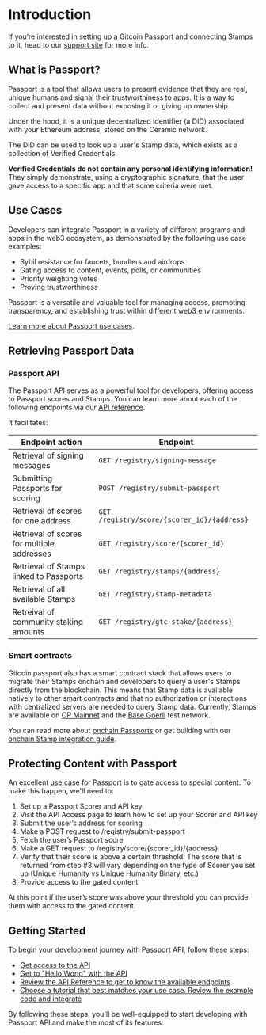 # Introduction

If you’re interested in setting up a Gitcoin Passport and connecting Stamps to it, head to our [support site](https://support.gitcoin.co/gitcoin-knowledge-base/gitcoin-passport/what-is-gitcoin-passport) for more info.

## What is Passport?

Passport is a tool that allows users to present evidence that they are real, unique humans and signal their trustworthiness to apps. It is a way to collect and present data without exposing it or giving up ownership. 

Under the hood, it is a unique decentralized identifier (a DID) associated with your Ethereum address, stored on the Ceramic network. 

The DID can be used to look up a user's Stamp data, which exists as a collection of Verified Credentials.

**Verified Credentials do not contain any personal identifying information!** They simply demonstrate, using a cryptographic signature, that the user gave access to a specific app and that some criteria were met.

## Use Cases

Developers can integrate Passport in a variety of different programs and apps in the web3 ecosystem, as demonstrated by the following use case examples:

- Sybil resistance for faucets, bundlers and airdrops
- Gating access to content, events, polls, or communities
- Priority weighting votes
- Proving trustworthiness

Passport is a versatile and valuable tool for managing access, promoting transparency, and establishing trust within different web3 environments. 

[Learn more about Passport use cases](../overview/use-cases).


## Retrieving Passport Data

### Passport API

The Passport API serves as a powerful tool for developers, offering access to Passport scores and Stamps. You can learn more about each of the following endpoints via our [API reference](api-reference).

It facilitates:

| Endpoint action                            | Endpoint                                    |
| ------------------------------------------ | ------------------------------------------- |
| Retrieval of signing messages              | `GET /registry/signing-message`             |
| Submitting Passports for scoring           | `POST /registry/submit-passport`            |
| Retrieval of scores for one address        | `GET /registry/score/{scorer_id}/{address}` |
| Retrieval of scores for multiple addresses | `GET /registry/score/{scorer_id}`           |
| Retrieval of Stamps linked to Passports    | `GET /registry/stamps/{address}`            |
| Retrieval of all available Stamps          | `GET /registry/stamp-metadata`              |
| Retreival of community staking amounts     | `GET /registry/gtc-stake/{address}`         |

### Smart contracts

Gitcoin passport also has a smart contract stack that allows users to migrate their Stamps onchain and developers to query a user's Stamps directly from the blockchain. This means that Stamp data is available natively to other smart contracts and that no authorization or interactions with centralized servers are needed to query Stamp data. Currently, Stamps are available on [OP Mainnet](https://chainlist.org/chain/10) and the [Base Goerli](https://chainlist.org/chain/84531) test network.

You can read more about [onchain Passports](./major-concepts/onchain-passports) or get building with our [onchain Stamp integration guide](tutorials/integrating-onchain-stamp-data).


## Protecting Content with Passport

An excellent [use case](../overview/use-cases) for Passport is to gate access to special content. To make this happen, we'll need to:

1. Set up a Passport Scorer and API key
2. Visit the API Access page to learn how to set up your Scorer and API key
3. Submit the user’s address for scoring
4. Make a POST request to /registry/submit-passport
5. Fetch the user’s Passport score
6. Make a GET request to /registry/score/{scorer_id}/{address}
6. Verify that their score is above a certain threshold. The score that is returned from step #3 will vary depending on the type of Scorer you set up (Unique Humanity vs Unique Humanity Binary, etc.)
7. Provide access to the gated content

At this point if the user’s score was above your threshold you can provide them with access to the gated content.

## Getting Started

To begin your development journey with Passport API, follow these steps:

- [Get access to the API](getting-access)
- [Get to "Hello World" with the API](quick-start-guide)
- [Review the API Reference to get to know the available endpoints](api-reference)
- [Choose a tutorial that best matches your use case. Review the example code and integrate](tutorials)

By following these steps, you'll be well-equipped to start developing with Passport API and make the most of its features.
